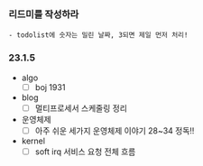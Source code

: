 ### 리드미를 작성하라
	- todolist에 숫자는 밀린 날짜, 3되면 제일 먼저 처리!
### 23.1.5
- algo
	- [ ] boj 1931
- blog
	- [ ] 멀티프로세서 스케줄링 정리
- 운영체제
	- [ ] 아주 쉬운 세가지 운영체제 이야기 28~34 정독!!
- kernel
	- [ ] soft irq 서비스 요청 전체 흐름
